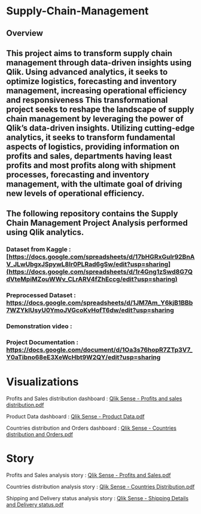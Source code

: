 # Supply-Chain-Management
## Overview
## This project aims to transform supply chain management through data-driven insights using Qlik. Using advanced analytics, it seeks to optimize logistics, forecasting and inventory management, increasing operational efficiency and responsiveness This transformational project seeks to reshape the landscape of supply chain management by leveraging the power of Qlik’s data-driven insights. Utilizing cutting-edge analytics, it seeks to transform fundamental aspects of logistics, providing information on profits and sales, departments having least profits and most profits along with shipment processes, forecasting and inventory management, with the ultimate goal of driving new levels of operational efficiency.
## The following repository contains the Supply Chain Management Project Analysis performed using Qlik analytics.

### Dataset from Kaggle : [https://docs.google.com/spreadsheets/d/17bHGRxGuIr92BnAV_JLwUbgxJSpywL8Ir0PLRad6gSw/edit?usp=sharing](https://docs.google.com/spreadsheets/d/1r4Gng1zSwd8G7QdVteMpiMZouWWv_CLrARV4fZhEccg/edit?usp=sharing)

### Preprocessed Dataset : https://docs.google.com/spreadsheets/d/1JM7Am_Y6kjB1BBb7WZYklUsyU0YmoJVGcoKvHofT6dw/edit?usp=sharing

### Demonstration video : 

### Project Documentation : https://docs.google.com/document/d/1Oa3s76hopR7ZTp3V7_Y0aTibno68eE3XeWcHbt9W2QY/edit?usp=sharing

# Visualizations

Profits and Sales distribution dashboard : [Qlik Sense - Profits and sales distribution.pdf](https://github.com/user-attachments/files/15751408/Qlik.Sense.-.Profits.and.sales.distribution.pdf)

Product Data dashboard : [Qlik Sense - Product Data.pdf](https://github.com/user-attachments/files/15751405/Qlik.Sense.-.Product.Data.pdf)

Countries distribution and Orders dashboard : [Qlik Sense - Countries distribution and Orders.pdf](https://github.com/user-attachments/files/15751411/Qlik.Sense.-.Countries.distribution.and.Orders.pdf)

# Story

Profits and Sales analysis story : [Qlik Sense - Profits and Sales.pdf](https://github.com/user-attachments/files/15751443/Qlik.Sense.-.Profits.and.Sales.pdf)

Countries distribution analysis story : [Qlik Sense - Countries Distribution.pdf](https://github.com/user-attachments/files/15751457/Qlik.Sense.-.Countries.Distribution.pdf)

Shipping and Delivery status analysis story : [Qlik Sense - Shipping Details and Delivery status.pdf](https://github.com/user-attachments/files/15751459/Qlik.Sense.-.Shipping.Details.and.Delivery.status.pdf)

